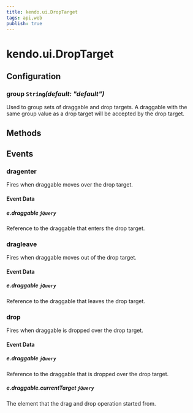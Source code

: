```yaml
---
title: kendo.ui.DropTarget
tags: api,web
publish: true
---
```


# kendo.ui.DropTarget

## Configuration

### group `String`*(default: "default")*

 Used to group sets of draggable and drop targets. A draggable with the same group value as a drop target will be accepted by the drop target.

## Methods

## Events

### dragenter

Fires when draggable moves over the drop target.

#### Event Data

##### e.draggable `jQuery`

Reference to the draggable that enters the drop target.

### dragleave

Fires when draggable moves out of the drop target.

#### Event Data

##### e.draggable `jQuery`

Reference to the draggable that leaves the drop target.

### drop

Fires when draggable is dropped over the drop target.

#### Event Data

##### e.draggable `jQuery`

Reference to the draggable that is dropped over the drop target.

##### e.draggable.currentTarget `jQuery`

The element that the drag and drop operation started from.